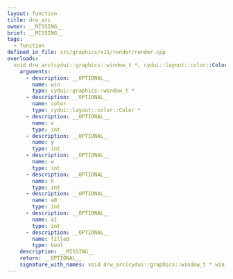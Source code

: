 ```yaml
---
layout: function
title: drw_arc
owner: __MISSING__
brief: __MISSING__
tags:
  - function
defined_in_file: src/graphics/x11/render/render.cpp
overloads:
  void drw_arc(cydui::graphics::window_t *, cydui::layout::color::Color *, int, int, int, int, int, int, bool):
    arguments:
      - description: __OPTIONAL__
        name: win
        type: cydui::graphics::window_t *
      - description: __OPTIONAL__
        name: color
        type: cydui::layout::color::Color *
      - description: __OPTIONAL__
        name: x
        type: int
      - description: __OPTIONAL__
        name: y
        type: int
      - description: __OPTIONAL__
        name: w
        type: int
      - description: __OPTIONAL__
        name: h
        type: int
      - description: __OPTIONAL__
        name: a0
        type: int
      - description: __OPTIONAL__
        name: a1
        type: int
      - description: __OPTIONAL__
        name: filled
        type: bool
    description: __MISSING__
    return: __OPTIONAL__
    signature_with_names: void drw_arc(cydui::graphics::window_t * win, cydui::layout::color::Color * color, int x, int y, int w, int h, int a0, int a1, bool filled)
---
```

